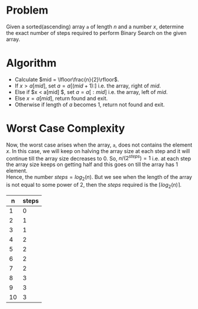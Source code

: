 # Problem
Given a sorted(ascending) array `a` of length $n$ and a number $x$, determine the exact number of steps required to perform Binary Search on the given array.

# Algorithm
- Calculate $mid = \lfloor\frac{n}{2}\rfloor$.
- If $x > a[mid]$, set $a=a[(mid+1):]$ i.e. the array, right of $mid$.
- Else if $x < a[mid] $, set $a=a[:mid]$ i.e. the array, left of $mid$. 
- Else $x = a[mid]$, return found and exit.
- Otherwise if length of $a$ becomes $1$, return not found and exit.

# Worst Case Complexity
Now, the worst case arises when the array, `a`, does not contains the element $x$. In this case, we will keep on halving the array size at each step and it will continue till the array size decreases to $0$.
So, $n/(2^{steps}) = 1$ i.e. at each step the array size keeps on getting half and this goes on till the array has $1$ element.\
Hence, the number $steps = log_2(n)$. But we see when the length of the array is not equal to some power of $2$, then the $steps$ required is the $\lceil log_2(n)\rceil$.

n | steps
--|--
1 | 0
2 |	1
3 |	1
4 |	2
5 |	2
6 |	2
7 |	2
8 |	3
9 |	3
10 | 3
